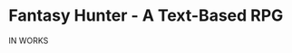 # **Fantasy Hunter - A Text-Based RPG**
<!--
## **About the Project**

Welcome to Fantasy Hunter, a text-based RPG that I started as a proof of my progress in game development. This project is in beta, and I plan to update it every 1 to 2 months with new features, improvements, and hidden Easter eggs referencing things I enjoy.

The game is designed to be a fun, interactive experience where players can create their own character, explore a vast world, and take on challenges in a fantasy setting. While it's still in development, I plan to add more mechanics, better interactions, and a full combat system in future updates.

## **Features (So Far)**

- ✅ Character Creation – Choose your name, gender, and class.
- ✅ Stat System – Customize your stats or have them randomly assigned.
- ✅ Skill System – Each class starts with unique skills.
- ✅ Basic Exploration & Choices – Start your journey in a fantasy world.
- ✅ Random Events & Interactive Story Elements – Read books, make choices, and explore different paths.

## **Planned Features**

- 🚀 Combat System – Turn-based battles with enemies.
- 🚀 Inventory System – Collect, use, and manage items.
- 🚀 Expanded World & Story – More locations, quests, and lore.
- 🚀 Easter Eggs – Hidden references to things I like.
- 🚀 Designed UI Version – A visually enhanced version with pixel art and improved interface.
- 🚀 Turn-Based Combat System – Inspired by classic RPGs but with a medieval knights theme.
- 🚀 Complete Story Mode – A fully developed narrative adventure.
- 🚀 Web & Mobile Versions – Future versions using Java, web development, and UI/UX design.

## **Disclaimer**

I am not a professional programmer and still a beginner in game development. This is a side project, and the code may be messy or unoptimized. If you notice any issues or have suggestions, feel free to contact me via email—I am always looking to improve and learn!

As I develop my skills in web development, Java, UI/UX design (Figma), and pixel art, I plan to design a full graphical version of this game. It will feature a well-designed UI, pixel-art visuals, and an improved combat system inspired by classic RPG mechanics. However, I will continue to maintain the text-based version, ensuring it remains updated with the latest features and story developments.

By the time you're reading this, I may have already implemented some of these features!

## **License & Usage**

### ✅ Allowed:

- You can fork this repository and modify the game.

- You can share your own versions (as long as credit is given to me in a way that follows the license).

- You can use this project as a learning resource or inspiration for your own work.

### ❌ Not Allowed:

- No commercial use – You CANNOT make money from this project in any way (selling, ads, paid versions, etc.).

- No misattribution – If you share or modify the game, you must give credit to the original project and not claim it as your own.

- No closed-source forks – If you modify and distribute your own version, it must remain open-source under the same license.

## **Contributing**

I’m open to suggestions and improvements! If you want to contribute, feel free to fork the repository and submit a pull request. Just make sure it aligns with the project’s direction.

## **Contact**

If you have any questions, ideas, or feedback, feel free to open an issue on GitHub or reach out to me via email.

##  

Thanks for checking out Fantasy Hunter! More updates coming soon! 🚀🚀-->

IN WORKS

